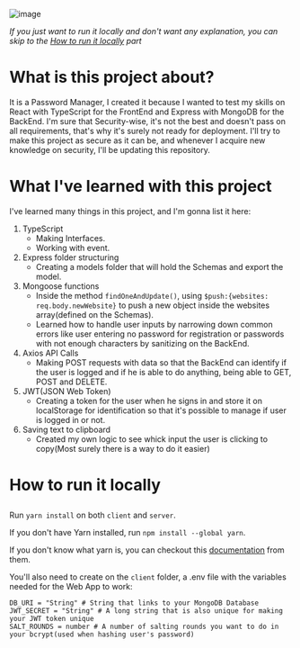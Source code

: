 ![image](https://user-images.githubusercontent.com/86835927/156650607-58f2952a-d1e8-473f-9508-f043dc1caf29.png)

*If you just want to run it locally and don't want any explanation, you can skip to the [How to run it locally](#howToRunLocally) part*

# What is this project about?
It is a Password Manager, I created it because I wanted to test my skills on React with TypeScript for the FrontEnd and Express with MongoDB for the BackEnd. I'm sure that Security-wise, it's not the best and doesn't pass on all requirements, that's why it's surely not ready for deployment. I'll try to make this project as secure as it can be, and whenever I acquire new knowledge on security, I'll be updating this repository.

# What I've learned with this project
I've learned many things in this project, and I'm gonna list it here:
1. TypeScript 
    * Making Interfaces.
    * Working with event.
2. Express folder structuring
    * Creating a models folder that will hold the Schemas and export the model.
4. Mongoose functions
    * Inside the method `findOneAndUpdate()`, using `$push:{websites: req.body.newWebsite}` to push a new object inside the websites array(defined on the Schemas).
    * Learned how to handle user inputs by narrowing down common errors like user entering no password for registration or passwords with not enough characters by sanitizing on the BackEnd.
6. Axios API Calls
    * Making POST requests with data so that the BackEnd can identify if the user is logged and if he is able to do anything, being able to GET, POST and DELETE.
8. JWT(JSON Web Token)
    * Creating a token for the user when he signs in and store it on localStorage for identification so that it's possible to manage if user is logged in or not.
11. Saving text to clipboard
    * Created my own logic to see whick input the user is clicking to copy(Most surely there is a way to do it easier)

# <p name="howToRunLocally">How to run it locally</p>

Run `yarn install` on both `client` and `server`.

If you don't have Yarn installed, run `npm install --global yarn`.

If you don't know what yarn is, you can checkout this [documentation](https://classic.yarnpkg.com/en/ "Yarn's documentation") from them.

You'll also need to create on the `client` folder, a .env file with the variables needed for the Web App to work:
```env
DB_URI = "String" # String that links to your MongoDB Database
JWT_SECRET = "String" # A long string that is also unique for making your JWT token unique
SALT_ROUNDS = number # A number of salting rounds you want to do in your bcrypt(used when hashing user's password)
```
